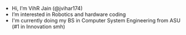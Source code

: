 -  Hi, I’m VihR Jain (@jvihar174)
-  I’m interested in Robotics and hardware coding
-  I'm currently doing my BS in Computer System Engineering from ASU (#1 in Innovation smh)
<!---
jvihar174/jvihar174 is a ✨ special ✨ repository because its `README.md` (this file) appears on your GitHub profile.
You can click the Preview link to take a look at your changes.
--->
